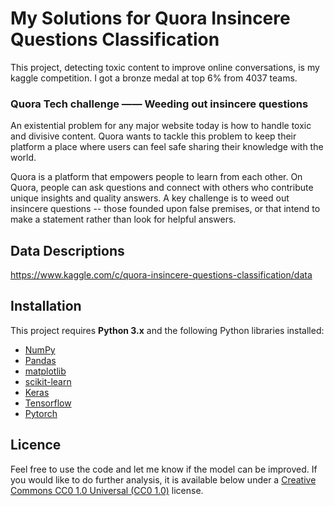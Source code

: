 # My Solutions for Quora Insincere Questions Classification

This project, detecting toxic content to improve online conversations, is my kaggle competition. I got a bronze medal at top 6% from 4037 teams.

### Quora Tech challenge —— Weeding out insincere questions

An existential problem for any major website today is how to handle toxic and divisive content. Quora wants to tackle this problem to keep their platform a place where users can feel safe sharing their knowledge with the world.

Quora is a platform that empowers people to learn from each other. On Quora, people can ask questions and connect with others who contribute unique insights and quality answers. A key challenge is to weed out insincere questions -- those founded upon false premises, or that intend to make a statement rather than look for helpful answers.


## Data Descriptions

https://www.kaggle.com/c/quora-insincere-questions-classification/data


## Installation

This project requires **Python 3.x** and the following Python libraries installed:

- [NumPy](http://www.numpy.org/)
- [Pandas](http://pandas.pydata.org)
- [matplotlib](http://matplotlib.org/)
- [scikit-learn](http://scikit-learn.org/stable/)
- [Keras](https://keras.io/ ) 
- [Tensorflow](https://www.tensorflow.org/)
- [Pytorch](https://pytorch.org/)


## Licence
Feel free to use the code and let me know if the model can be improved. If you would like to do further analysis, it is available below under a [Creative Commons CC0 1.0 Universal (CC0 1.0)](https://creativecommons.org/publicdomain/zero/1.0/) license. 
